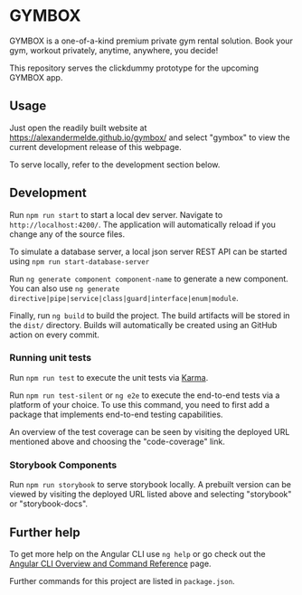 # GYMBOX
GYMBOX is a one-of-a-kind premium private gym rental solution. Book your gym, workout privately, anytime, anywhere, you decide!

This repository serves the clickdummy prototype for the upcoming GYMBOX app.

## Usage
Just open the readily built website at https://alexandermelde.github.io/gymbox/ and select "gymbox" to view the current development release of this webpage.

To serve locally, refer to the development section below.

## Development

Run `npm run start` to start a local dev server. Navigate to `http://localhost:4200/`. The application will automatically reload if you change any of the source files.

To simulate a database server, a local json server REST API can be started using `npm run start-database-server`

Run `ng generate component component-name` to generate a new component. You can also use `ng generate directive|pipe|service|class|guard|interface|enum|module`.

Finally, run `ng build` to build the project. The build artifacts will be stored in the `dist/` directory. 
Builds will automatically be created using an GitHub action on every commit. 

### Running unit tests

Run `npm run test` to execute the unit tests via [Karma](https://karma-runner.github.io).

Run `npm run test-silent` or `ng e2e` to execute the end-to-end tests via a platform of your choice. To use this command, you need to first add a package that implements end-to-end testing capabilities.

An overview of the test coverage can be seen by visiting the deployed URL mentioned above and choosing the "code-coverage" link.

### Storybook Components
Run `npm run storybook` to serve storybook locally. A prebuilt version can be viewed by visiting the deployed URL listed above and selecting "storybook" or "storybook-docs".


## Further help

To get more help on the Angular CLI use `ng help` or go check out the [Angular CLI Overview and Command Reference](https://angular.io/cli) page.

Further commands for this project are listed in ``package.json``.
